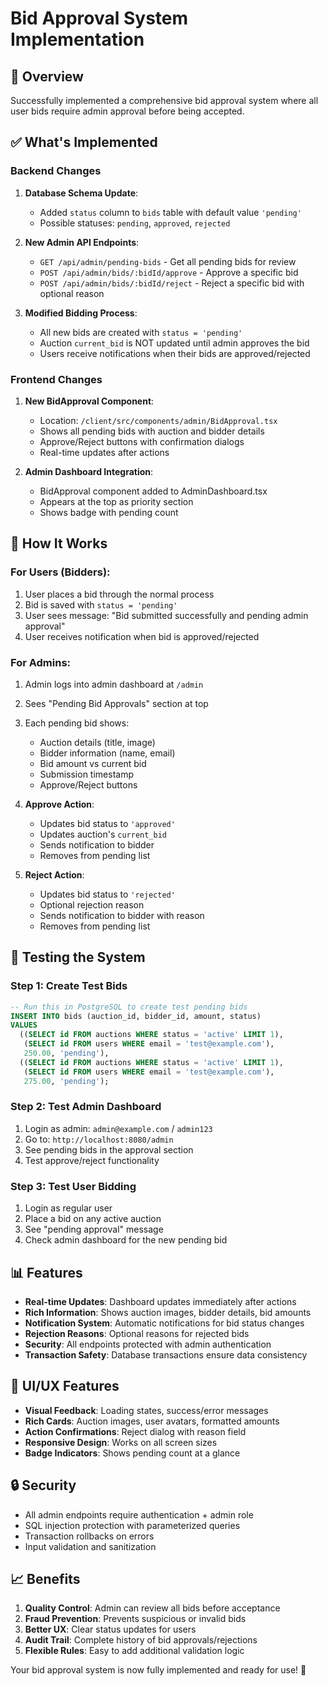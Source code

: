 # Bid Approval System Implementation

## 🎯 Overview
Successfully implemented a comprehensive bid approval system where all user bids require admin approval before being accepted.

## ✅ What's Implemented

### Backend Changes

1. **Database Schema Update**:
   - Added `status` column to `bids` table with default value `'pending'`
   - Possible statuses: `pending`, `approved`, `rejected`

2. **New Admin API Endpoints**:
   - `GET /api/admin/pending-bids` - Get all pending bids for review
   - `POST /api/admin/bids/:bidId/approve` - Approve a specific bid
   - `POST /api/admin/bids/:bidId/reject` - Reject a specific bid with optional reason

3. **Modified Bidding Process**:
   - All new bids are created with `status = 'pending'`
   - Auction `current_bid` is NOT updated until admin approves the bid
   - Users receive notifications when their bids are approved/rejected

### Frontend Changes

1. **New BidApproval Component**:
   - Location: `/client/src/components/admin/BidApproval.tsx`
   - Shows all pending bids with auction and bidder details
   - Approve/Reject buttons with confirmation dialogs
   - Real-time updates after actions

2. **Admin Dashboard Integration**:
   - BidApproval component added to AdminDashboard.tsx
   - Appears at the top as priority section
   - Shows badge with pending count

## 🔧 How It Works

### For Users (Bidders):
1. User places a bid through the normal process
2. Bid is saved with `status = 'pending'`
3. User sees message: "Bid submitted successfully and pending admin approval"
4. User receives notification when bid is approved/rejected

### For Admins:
1. Admin logs into admin dashboard at `/admin`
2. Sees "Pending Bid Approvals" section at top
3. Each pending bid shows:
   - Auction details (title, image)
   - Bidder information (name, email)
   - Bid amount vs current bid
   - Submission timestamp
   - Approve/Reject buttons

4. **Approve Action**:
   - Updates bid status to `'approved'`
   - Updates auction's `current_bid`
   - Sends notification to bidder
   - Removes from pending list

5. **Reject Action**:
   - Updates bid status to `'rejected'`
   - Optional rejection reason
   - Sends notification to bidder with reason
   - Removes from pending list

## 🚀 Testing the System

### Step 1: Create Test Bids
```sql
-- Run this in PostgreSQL to create test pending bids
INSERT INTO bids (auction_id, bidder_id, amount, status) 
VALUES 
  ((SELECT id FROM auctions WHERE status = 'active' LIMIT 1), 
   (SELECT id FROM users WHERE email = 'test@example.com'), 
   250.00, 'pending'),
  ((SELECT id FROM auctions WHERE status = 'active' LIMIT 1), 
   (SELECT id FROM users WHERE email = 'test@example.com'), 
   275.00, 'pending');
```

### Step 2: Test Admin Dashboard
1. Login as admin: `admin@example.com` / `admin123`
2. Go to: `http://localhost:8080/admin`
3. See pending bids in the approval section
4. Test approve/reject functionality

### Step 3: Test User Bidding
1. Login as regular user
2. Place a bid on any active auction
3. See "pending approval" message
4. Check admin dashboard for the new pending bid

## 📊 Features

- **Real-time Updates**: Dashboard updates immediately after actions
- **Rich Information**: Shows auction images, bidder details, bid amounts
- **Notification System**: Automatic notifications for bid status changes
- **Rejection Reasons**: Optional reasons for rejected bids
- **Security**: All endpoints protected with admin authentication
- **Transaction Safety**: Database transactions ensure data consistency

## 🎨 UI/UX Features

- **Visual Feedback**: Loading states, success/error messages
- **Rich Cards**: Auction images, user avatars, formatted amounts
- **Action Confirmations**: Reject dialog with reason field
- **Responsive Design**: Works on all screen sizes
- **Badge Indicators**: Shows pending count at a glance

## 🔒 Security

- All admin endpoints require authentication + admin role
- SQL injection protection with parameterized queries
- Transaction rollbacks on errors
- Input validation and sanitization

## 📈 Benefits

1. **Quality Control**: Admin can review all bids before acceptance
2. **Fraud Prevention**: Prevents suspicious or invalid bids
3. **Better UX**: Clear status updates for users
4. **Audit Trail**: Complete history of bid approvals/rejections
5. **Flexible Rules**: Easy to add additional validation logic

Your bid approval system is now fully implemented and ready for use! 🎉
